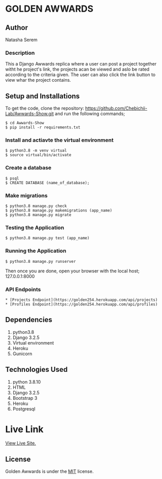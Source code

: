 # GOLDEN AWWARDS

## Author
Natasha Serem

### Description
This a Django Awwards replica where a user can post a project together witht he project's link, the projects acan be viewed and aslo be rated according to the criteria given. The user can also click the link button to view whar the project contains.

## Setup and Installations
To get the code, clone the repository: https://github.com/Chebichii-Lab/Awwards-Show.git
and run the following commands;

    $ cd Awwards-Show
    $ pip install -r requirements.txt

### Install and actiavte the virtual environment

    $ python3.8 -m venv virtual 
    $ source virtual/bin/activate

### Create a database

    $ psql
    $ CREATE DATABASE (name_of_database);

### Make migrations

    $ python3.8 manage.py check
    $ python3.8 manage.py makemigrations (app_name)
    $ python3.8 manage.py migrate 

### Testing the Application 

    $ python3.8 manage.py test (app_name)

### Running the Application 

    $ python3.8 manage.py runserver

Then once you are done, open your browser with the local host; 127.0.0.1:8000

### API Endpoints

    * [Projects Endpoint](https://golden254.herokuapp.com/api/projects)
    * [Profiles Endpoint](https://golden254.herokuapp.com/api/profiles)


## Dependencies
1. python3.8 
2. Django 3.2.5 
3. Virtual environment 
4. Heroku
5. Gunicorn

## Technologies Used
1. python 3.8.10 
2. HTML
3. Django 3.2.5 
4. Bootstrap 3
5. Heroku
6. Postgresql

# Live Link
[View Live Site.](https://golden254.herokuapp.com/)

## License
Golden Awwards is under the [MIT](LICENSE) license.


